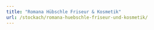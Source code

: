 ```yaml
---
title: "Romana Hübschle Friseur & Kosmetik"
url: /stockach/romana-huebschle-friseur-und-kosmetik/
---
```

